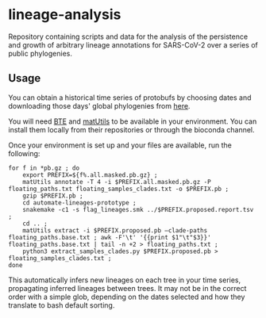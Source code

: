 # lineage-analysis
Repository containing scripts and data for the analysis of the persistence and growth of arbitrary lineage annotations for SARS-CoV-2 over a series of public phylogenies. 

## Usage

You can obtain a historical time series of protobufs by choosing dates and downloading those days' global phylogenies from [here](http://hgdownload.soe.ucsc.edu/goldenPath/wuhCor1/UShER_SARS-CoV-2/). 

You will need [BTE](https://github.com/jmcbroome/BTE) and [matUtils](https://github.com/yatisht/usher) to be available in your environment. You can install them locally from their repositories or through the bioconda channel.

Once your environment is set up and your files are available, run the following:

```
for f in *pb.gz ; do 
    export PREFIX=${f%.all.masked.pb.gz} ; 
    matUtils annotate -T 4 -i $PREFIX.all.masked.pb.gz -P floating_paths.txt floating_samples_clades.txt -o $PREFIX.pb ; 
    gzip $PREFIX.pb ; 
    cd automate-lineages-prototype ; 
    snakemake -c1 -s flag_lineages.smk ../$PREFIX.proposed.report.tsv ; 
    cd .. ; 
    matUtils extract -i $PREFIX.proposed.pb –clade-paths floating_paths.base.txt ; awk -F'\t' '{{print $1"\t"$3}}' floating_paths.base.txt | tail -n +2 > floating_paths.txt ; 
    python3 extract_samples_clades.py $PREFIX.proposed.pb > floating_samples_clades.txt ; 
done
```

This automatically infers new lineages on each tree in your time series, propagating inferred lineages between trees. It may not be in the correct order with a simple glob, depending on the dates selected and how they translate to bash default sorting. 